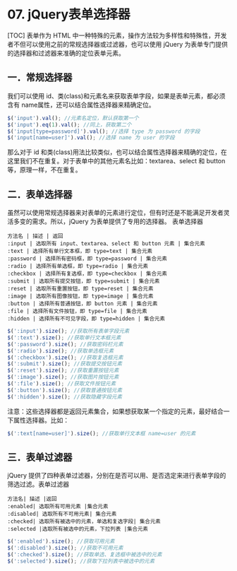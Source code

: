 # 07. jQuery表单选择器
[TOC]
表单作为 HTML 中一种特殊的元素，操作方法较为多样性和特殊性，开发者不但可以使用之前的常规选择器或过滤器，也可以使用 jQuery 为表单专门提供的选择器和过滤器来准确的定位表单元素。
## 一．常规选择器
我们可以使用 id、类(class)和元素名来获取表单字段，如果是表单元素，都必须含有 name属性，还可以结合属性选择器来精确定位。
```javascript
$('input').val(); //元素名定位，默认获取第一个
$('input').eq(1).val(); //同上，获取第二个
$('input[type=password]').val(); //选择 type 为 password 的字段
$('input[name=user]').val(); //选择 name 为 user 的字段
```
那么对于 id 和类(class)用法比较类似，也可以结合属性选择器来精确的定位，在这里我们不在重复。对于表单中的其他元素名比如：textarea、select 和 button 等，原理一样，不在重复。
## 二．表单选择器
虽然可以使用常规选择器来对表单的元素进行定位，但有时还是不能满足开发者灵活多变的需求。所以，jQuery 为表单提供了专用的选择器。
表单选择器
```table
方法名 | 描述 | 返回
:input | 选取所有 input、textarea、select 和 button 元素 | 集合元素
:text | 选择所有单行文本框，即 type=text | 集合元素
:password | 选择所有密码框，即 type=password | 集合元素
:radio | 选择所有单选框，即 type=radio | 集合元素
:checkbox | 选择所有复选框，即 type=checkbox | 集合元素
:submit | 选取所有提交按钮，即 type=submit | 集合元素
:reset | 选取所有重置按钮，即 type=reset | 集合元素
:image | 选取所有图像按钮，即 type=image | 集合元素
:button | 选择所有普通按钮，即 button 元素 | 集合元素
:file | 选择所有文件按钮，即 type=file | 集合元素
:hidden | 选择所有不可见字段，即 type=hidden | 集合元素
```
```javascript
$(':input').size(); //获取所有表单字段元素
$(':text').size(); //获取单行文本框元素
$(':password').size(); //获取密码栏元素
$(':radio').size(); //获取单选框元素
$(':checkbox').size(); //获取复选框元素
$(':submit').size(); //获取提交按钮元素
$(':reset').size(); //获取重置按钮元素
$(':image').size(); //获取图片按钮元素
$(':file').size(); //获取文件按钮元素
$(':button').size(); //获取普通按钮元素
$(':hidden').size(); //获取隐藏字段元素
```
注意：这些选择器都是返回元素集合，如果想获取某一个指定的元素，最好结合一下属性选择器。比如：
```javascript
$(':text[name=user]').size(); //获取单行文本框 name=user 的元素
```
## 三．表单过滤器
jQuery 提供了四种表单过滤器，分别在是否可以用、是否选定来进行表单字段的筛选过滤。表单过滤器
```table
方法名| 描述 |返回
:enabled| 选取所有可用元素 |集合元素
:disabled| 选取所有不可用元素| 集合元素
:checked| 选取所有被选中的元素，单选和复选字段| 集合元素
:selected |选取所有被选中的元素，下拉列表 |集合元素
```
```javascript
$(':enabled').size(); //获取可用元素
$(':disabled').size(); //获取不可用元素
$(':checked').size(); //获取单选、复选框中被选中的元素
$(':selected').size(); //获取下拉列表中被选中的元素
```